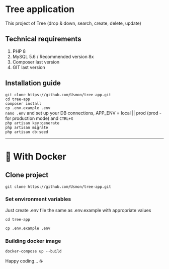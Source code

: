# Tree application

This project of Tree (drop & down, search, create, delete, update)

## Technical requirements
1. PHP 8
2. MySQL 5.6 / Recommended version 8x
3. Composer last version
4. GIT last version

## Installation guide
```git clone https://github.com/Usmon/tree-app.git``` <br>
```cd tree-app``` <br>
```composer install``` <br>
```cp .env.example .env``` <br>
```nano .env``` and set up your DB connections, APP_ENV = local || prod (prod - for production mode) and ```CTRL+X``` <br>
```php artisan key:generate``` <br>
```php artisan migrate``` <br>
```php artisan db:seed``` <br>
 
---

# 🐳 With Docker

## Clone project
```
git clone https://github.com/Usmon/tree-app.git
```
### Set environment variables
Just create .env file the same as .env.example with appropriate values
```
cd tree-app
```
```
cp .env.example .env
```
### Building docker image

```
docker-compose up --build
```


Happy coding... ☕️

